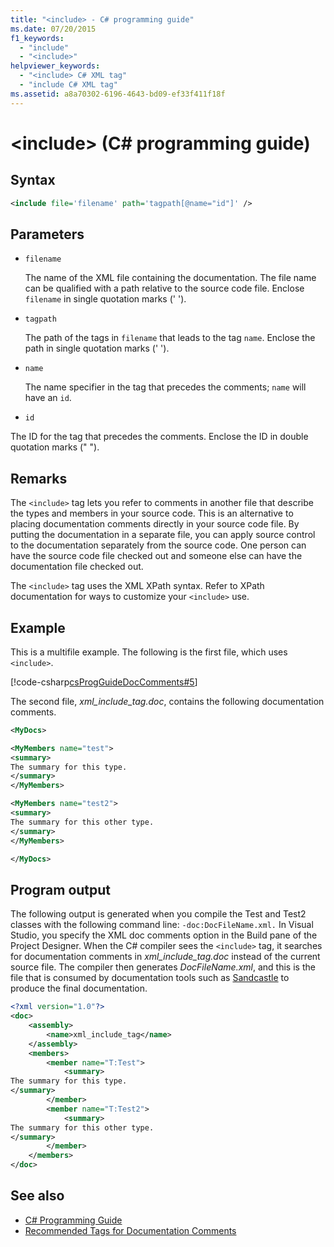 ```yaml
---
title: "<include> - C# programming guide"
ms.date: 07/20/2015
f1_keywords:
  - "include"
  - "<include>"
helpviewer_keywords:
  - "<include> C# XML tag"
  - "include C# XML tag"
ms.assetid: a8a70302-6196-4643-bd09-ef33f411f18f
---
```

# \<include> (C# programming guide)

## Syntax

```xml
<include file='filename' path='tagpath[@name="id"]' />
```

## Parameters

- `filename`

  The name of the XML file containing the documentation. The file name can be qualified with a path relative to the source code file. Enclose `filename` in single quotation marks (' ').

- `tagpath`

  The path of the tags in `filename` that leads to the tag `name`. Enclose the path in single quotation marks (' ').

- `name`

  The name specifier in the tag that precedes the comments; `name` will have an `id`.

- `id`

The ID for the tag that precedes the comments. Enclose the ID in double quotation marks (" ").

## Remarks

The `<include>` tag lets you refer to comments in another file that describe the types and members in your source code. This is an alternative to placing documentation comments directly in your source code file. By putting the documentation in a separate file, you can apply source control to the documentation separately from the source code. One person can have the source code file checked out and someone else can have the documentation file checked out.

The `<include>` tag uses the XML XPath syntax. Refer to XPath documentation for ways to customize your `<include>` use.

## Example

This is a multifile example. The following is the first file, which uses `<include>`.

[!code-csharp[csProgGuideDocComments#5](~/samples/snippets/csharp/VS_Snippets_VBCSharp/csProgGuideDocComments/CS/DocComments.cs#5)]

The second file, *xml_include_tag.doc*, contains the following documentation comments.

```xml
<MyDocs>

<MyMembers name="test">
<summary>
The summary for this type.
</summary>
</MyMembers>

<MyMembers name="test2">
<summary>
The summary for this other type.
</summary>
</MyMembers>

</MyDocs>
```

## Program output

The following output is generated when you compile the Test and Test2 classes with the following command line: `-doc:DocFileName.xml.` In Visual Studio, you specify the XML doc comments option in the Build pane of the Project Designer. When the C# compiler sees the `<include>` tag, it searches for documentation comments in *xml_include_tag.doc* instead of the current source file. The compiler then generates *DocFileName.xml*, and this is the file that is consumed by documentation tools such as [Sandcastle](https://github.com/EWSoftware/SHFB) to produce the final documentation.  
  
```xml
<?xml version="1.0"?>
<doc>
    <assembly>
        <name>xml_include_tag</name>
    </assembly>
    <members>
        <member name="T:Test">
            <summary>
The summary for this type.
</summary>
        </member>
        <member name="T:Test2">
            <summary>
The summary for this other type.
</summary>
        </member>
    </members>
</doc>
```  
  
## See also

- [C# Programming Guide](../index.md)
- [Recommended Tags for Documentation Comments](./recommended-tags-for-documentation-comments.md)
